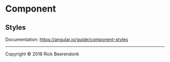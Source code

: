 # Component

## Styles

Documentation: https://angular.io/guide/component-styles

---

Copyright © 2018 Rick Beerendonk
